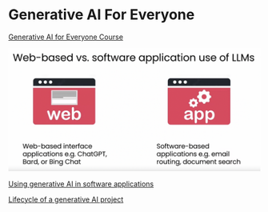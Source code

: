 # Generative AI For Everyone

[Generative AI for Everyone Course](https://www.deeplearning.ai/courses/generative-ai-for-everyone/)

![software app](app.png)

[Using generative AI in software applications](https://www.coursera.org/learn/generative-ai-for-everyone/lecture/LfGc4/using-generative-ai-in-software-applications)

[Lifecycle of a generative AI project](https://www.coursera.org/learn/generative-ai-for-everyone/lecture/t2aQM/lifecycle-of-a-generative-ai-project)